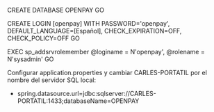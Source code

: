CREATE DATABASE OPENPAY
GO

CREATE LOGIN [openpay] WITH PASSWORD='openpay', DEFAULT_LANGUAGE=[Español], CHECK_EXPIRATION=OFF, CHECK_POLICY=OFF
GO

EXEC sp_addsrvrolemember @loginame = N'openpay', @rolename = N'sysadmin'
GO

Configurar application.properties y cambiar CARLES-PORTATIL por el nombre del servidor SQL local:

- spring.datasource.url=jdbc:sqlserver://CARLES-PORTATIL:1433;databaseName=OPENPAY